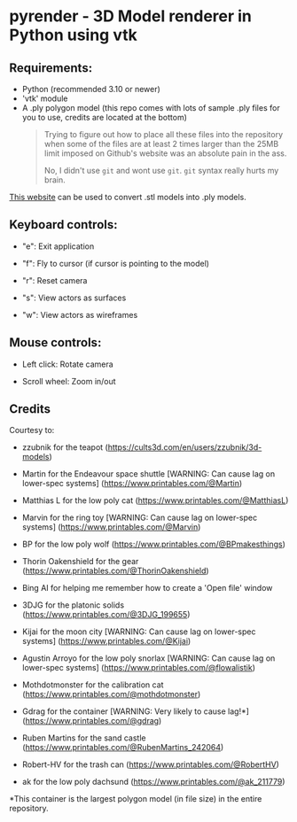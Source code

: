 # pyrender - 3D Model renderer in Python using vtk

## Requirements:
- Python (recommended 3.10 or newer)
- 'vtk' module
- A .ply polygon model (this repo comes with lots of sample .ply files for you to use, credits are located at the bottom)
  > Trying to figure out how to place all these files into the repository when some of the files are at least 2 times larger than the 25MB limit
  > imposed on Github's website was an absolute pain in the ass.
  >
  > No, I didn't use `git` and wont use `git`. `git` syntax really hurts my brain.

[This website](https://3d-convert.com/en/convert/stl-to-ply.html) can be used to convert .stl models into .ply models.

## Keyboard controls:
- "e": Exit application

- "f": Fly to cursor (if cursor is pointing to the model)

- "r": Reset camera

- "s": View actors as surfaces

- "w": View actors as wireframes

## Mouse controls:
- Left click: Rotate camera

- Scroll wheel: Zoom in/out

## Credits

Courtesy to:

- zzubnik for the teapot (https://cults3d.com/en/users/zzubnik/3d-models)

- Martin for the Endeavour space shuttle [WARNING: Can cause lag on lower-spec systems] (https://www.printables.com/@Martin)

- Matthias L for the low poly cat (https://www.printables.com/@MatthiasL)

- Marvin for the ring toy [WARNING: Can cause lag on lower-spec systems] (https://www.printables.com/@Marvin)

- BP for the low poly wolf (https://www.printables.com/@BPmakesthings)

- Thorin Oakenshield for the gear (https://www.printables.com/@ThorinOakenshield)

- Bing AI for helping me remember how to create a 'Open file' window

- 3DJG for the platonic solids (https://www.printables.com/@3DJG_199655)

- Kijai for the moon city [WARNING: Can cause lag on lower-spec systems] (https://www.printables.com/@Kijai)

- Agustin Arroyo for the low poly snorlax [WARNING: Can cause lag on lower-spec systems] (https://www.printables.com/@flowalistik)

- Mothdotmonster for the calibration cat (https://www.printables.com/@mothdotmonster)

- Gdrag for the container [WARNING: Very likely to cause lag!*] (https://www.printables.com/@gdrag)

- Ruben Martins for the sand castle (https://www.printables.com/@RubenMartins_242064)

- Robert-HV for the trash can (https://www.printables.com/@RobertHV)

- ak for the low poly dachsund (https://www.printables.com/@ak_211779)

*This container is the largest polygon model (in file size) in the entire repository.
